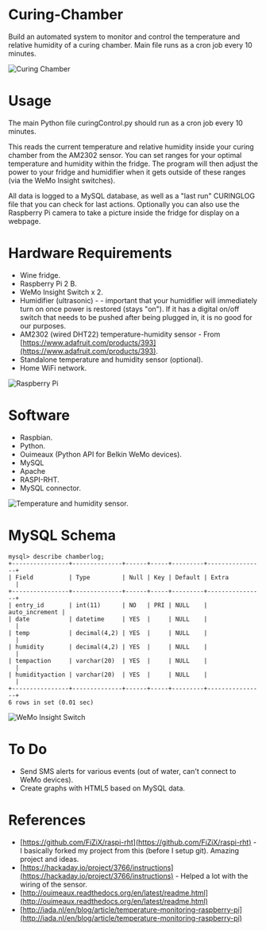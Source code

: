 # Curing-Chamber
Build an automated system to monitor and control the temperature and relative humidity of a curing chamber.  Main file runs as a cron job every 10 minutes.

![Curing Chamber](http://i.imgur.com/PM0CppD.jpg)

# Usage
The main Python file curingControl.py should run as a cron job every 10 minutes.  

This reads the current temperature and relative humidity inside your curing chamber from the AM2302 sensor.  You can set ranges for your optimal temperature and humidity within the fridge.  The program will then adjust the power to your fridge and humidifier when it gets outside of these ranges (via the WeMo Insight switches).

All data is logged to a MySQL database, as well as a "last run" CURINGLOG file that you can check for last actions.  Optionally you can also use the Raspberry Pi camera to take a picture inside the fridge for display on a webpage.

# Hardware Requirements
* Wine fridge.
* Raspberry Pi 2 B.
* WeMo Insight Switch x 2.
* Humidifier (ultrasonic) - - important that your humidifier will immediately turn on once power is restored (stays "on").  If it has a digital on/off switch that needs to be pushed after being plugged in, it is no good for our purposes.
* AM2302 (wired DHT22) temperature-humidity sensor - From [https://www.adafruit.com/products/393](https://www.adafruit.com/products/393).
* Standalone temperature and humidity sensor (optional).
* Home WiFi network.

![Raspberry Pi](http://imgur.com/HuszHjj.jpg)

# Software
* Raspbian.
* Python.
* Ouimeaux (Python API for Belkin WeMo devices).
* MySQL
* Apache
* RASPI-RHT.
* MySQL connector.

![Temperature and humidity sensor.](http://imgur.com/CggsLWZ.jpg)

# MySQL Schema
	mysql> describe chamberlog;
	+----------------+--------------+------+-----+---------+----------------+
	| Field          | Type         | Null | Key | Default | Extra          |
	+----------------+--------------+------+-----+---------+----------------+
	| entry_id       | int(11)      | NO   | PRI | NULL    | auto_increment |
	| date           | datetime     | YES  |     | NULL    |                |
	| temp           | decimal(4,2) | YES  |     | NULL    |                |
	| humidity       | decimal(4,2) | YES  |     | NULL    |                |
	| tempaction     | varchar(20)  | YES  |     | NULL    |                |
	| humidityaction | varchar(20)  | YES  |     | NULL    |                |
	+----------------+--------------+------+-----+---------+----------------+
	6 rows in set (0.01 sec)


![WeMo Insight Switch](http://i.imgur.com/k4dbe1n.png)

# To Do
* Send SMS alerts for various events (out of water, can't connect to WeMo devices).
* Create graphs with HTML5 based on MySQL data.

# References
* [https://github.com/FiZiX/raspi-rht](https://github.com/FiZiX/raspi-rht) - I basically forked my project from this (before I setup git).  Amazing project and ideas.
* [https://hackaday.io/project/3766/instructions](https://hackaday.io/project/3766/instructions) - Helped a lot with the wiring of the sensor.
* [http://ouimeaux.readthedocs.org/en/latest/readme.html](http://ouimeaux.readthedocs.org/en/latest/readme.html)
* [http://iada.nl/en/blog/article/temperature-monitoring-raspberry-pi](http://iada.nl/en/blog/article/temperature-monitoring-raspberry-pi)
